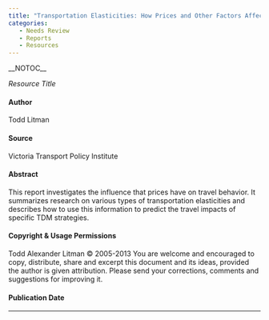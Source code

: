 ```yaml
---
title: "Transportation Elasticities: How Prices and Other Factors Affect Travel Behavior"
categories:
   - Needs Review
   - Reports
   - Resources
---
```


\_\_NOTOC\_\_

*Resource Title*

#### Author

Todd Litman

#### Source

Victoria Transport Policy Institute

#### Abstract

This report investigates the influence that prices have on travel behavior. It summarizes research on various types of transportation elasticities and describes how to use this information to predict the travel impacts of specific TDM strategies.

#### Copyright & Usage Permissions

Todd Alexander Litman © 2005-2013
You are welcome and encouraged to copy, distribute, share and excerpt this document and its ideas, provided the
author is given attribution. Please send your corrections, comments and suggestions for improving it.

#### Publication Date

------------------------------------------------------------------------

<comments />

